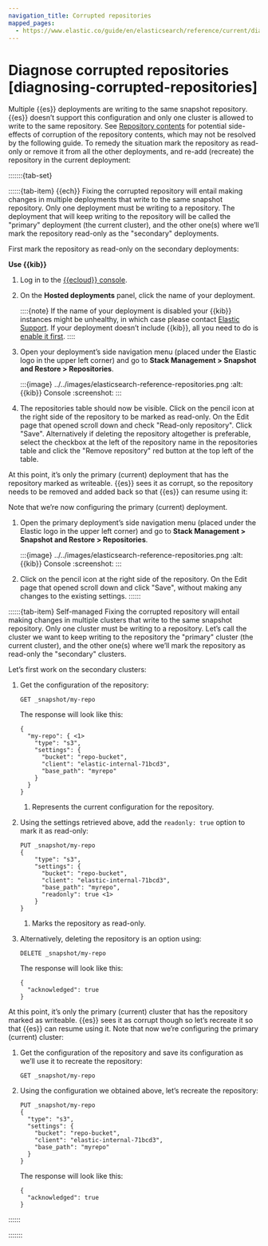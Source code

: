 ```yaml
---
navigation_title: Corrupted repositories
mapped_pages:
  - https://www.elastic.co/guide/en/elasticsearch/reference/current/diagnosing-corrupted-repositories.html
---
```


# Diagnose corrupted repositories [diagnosing-corrupted-repositories]

Multiple {{es}} deployments are writing to the same snapshot repository. {{es}} doesn’t support this configuration and only one cluster is allowed to write to the same repository. See [Repository contents](../../deploy-manage/tools/snapshot-and-restore.md#snapshot-repository-contents) for potential side-effects of corruption of the repository contents, which may not be resolved by the following guide. To remedy the situation mark the repository as read-only or remove it from all the other deployments, and re-add (recreate) the repository in the current deployment:

:::::::{tab-set}

::::::{tab-item} {{ech}}
Fixing the corrupted repository will entail making changes in multiple deployments that write to the same snapshot repository. Only one deployment must be writing to a repository. The deployment that will keep writing to the repository will be called the "primary" deployment (the current cluster), and the other one(s) where we’ll mark the repository read-only as the "secondary" deployments.

First mark the repository as read-only on the secondary deployments:

**Use {{kib}}**

1. Log in to the [{{ecloud}} console](https://cloud.elastic.co?page=docs&placement=docs-body).
2. On the **Hosted deployments** panel, click the name of your deployment.

    ::::{note}
    If the name of your deployment is disabled your {{kib}} instances might be unhealthy, in which case please contact [Elastic Support](https://support.elastic.co). If your deployment doesn’t include {{kib}}, all you need to do is [enable it first](../../deploy-manage/deploy/elastic-cloud/access-kibana.md).
    ::::

3. Open your deployment’s side navigation menu (placed under the Elastic logo in the upper left corner) and go to **Stack Management > Snapshot and Restore > Repositories**.

    :::{image} ../../images/elasticsearch-reference-repositories.png
    :alt: {{kib}} Console
    :screenshot:
    :::

4. The repositories table should now be visible. Click on the pencil icon at the right side of the repository to be marked as read-only. On the Edit page that opened scroll down and check "Read-only repository". Click "Save". Alternatively if deleting the repository altogether is preferable, select the checkbox at the left of the repository name in the repositories table and click the "Remove repository" red button at the top left of the table.

At this point, it’s only the primary (current) deployment that has the repository marked as writeable. {{es}} sees it as corrupt, so the repository needs to be removed and added back so that {{es}} can resume using it:

Note that we’re now configuring the primary (current) deployment.

1. Open the primary deployment’s side navigation menu (placed under the Elastic logo in the upper left corner) and go to **Stack Management > Snapshot and Restore > Repositories**.

    :::{image} ../../images/elasticsearch-reference-repositories.png
    :alt: {{kib}} Console
    :screenshot:
    :::

2. Click on the pencil icon at the right side of the repository. On the Edit page that opened scroll down and click "Save", without making any changes to the existing settings.
::::::

::::::{tab-item} Self-managed
Fixing the corrupted repository will entail making changes in multiple clusters that write to the same snapshot repository. Only one cluster must be writing to a repository. Let’s call the cluster we want to keep writing to the repository the "primary" cluster (the current cluster), and the other one(s) where we’ll mark the repository as read-only the "secondary" clusters.

Let’s first work on the secondary clusters:

1. Get the configuration of the repository:

    ```console
    GET _snapshot/my-repo
    ```

    The response will look like this:

    ```console-result
    {
      "my-repo": { <1>
        "type": "s3",
        "settings": {
          "bucket": "repo-bucket",
          "client": "elastic-internal-71bcd3",
          "base_path": "myrepo"
        }
      }
    }
    ```

    1. Represents the current configuration for the repository.

2. Using the settings retrieved above, add the `readonly: true` option to mark it as read-only:

    ```console
    PUT _snapshot/my-repo
    {
        "type": "s3",
        "settings": {
          "bucket": "repo-bucket",
          "client": "elastic-internal-71bcd3",
          "base_path": "myrepo",
          "readonly": true <1>
        }
    }
    ```

    1. Marks the repository as read-only.

3. Alternatively, deleting the repository is an option using:

    ```console
    DELETE _snapshot/my-repo
    ```

    The response will look like this:

    ```console-result
    {
      "acknowledged": true
    }
    ```


At this point, it’s only the primary (current) cluster that has the repository marked as writeable. {{es}} sees it as corrupt though so let’s recreate it so that {{es}} can resume using it. Note that now we’re configuring the primary (current) cluster:

1. Get the configuration of the repository and save its configuration as we’ll use it to recreate the repository:

    ```console
    GET _snapshot/my-repo
    ```

2. Using the configuration we obtained above, let’s recreate the repository:

    ```console
    PUT _snapshot/my-repo
    {
      "type": "s3",
      "settings": {
        "bucket": "repo-bucket",
        "client": "elastic-internal-71bcd3",
        "base_path": "myrepo"
      }
    }
    ```

    The response will look like this:

    ```console-result
    {
      "acknowledged": true
    }
    ```
::::::

:::::::
